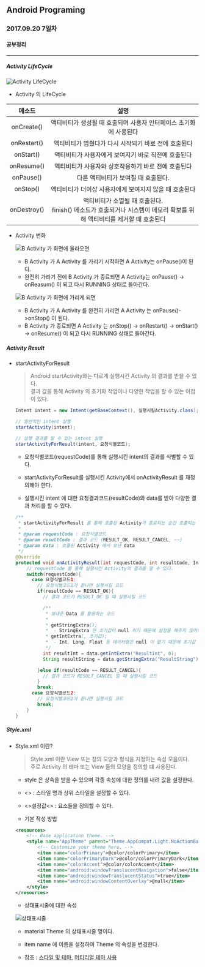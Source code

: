 Android Programing
----------------------------------------------------
### 2017.09.20 7일차

#### 공부정리
____________________________________________________

##### Activity LifeCycle

![Activity LifeCycle]()

- Activity 의 LifeCycle


 메소드 | 설명
 :----: | :----:
 onCreate() | 액티비티가 생성될 때 호출되며 사용자 인터페이스 초기화에 사용된다
 onRestart() | 액티비티가 멈췄다가 다시 시작되기 바로 전에 호출된다
 onStart() | 액티비티가 사용자에게 보여지기 바로 직전에 호출된다
 onResume() | 액티비티가 사용자와 상호작용하기 바로 전에 호출된다
 onPause() | 다른 액티비티가 보여질 때 호출된다.
 onStop() | 액티비티가 더이상 사용자에게 보여지지 않을 때 호출된다
 onDestroy() | 액티비티가 소멸될 때 호출된다.<br> finish() 메소드가 호출되거나 시스템이 메모리 확보를 위해 액티비티를 제거할 때 호출된다

- Activity 변화

    ![B Activity 가 화면에 올라오면]()

    - B Activity 가 A Activity 를 가리기 시작하면 A Activity는 onPause()이 된다.
    - 완전히 가리기 전에 B Activity 가 종료되면 A Activity는 onPause() -> onReasum() 이 되고 다시 RUNNING 상태로 돌아간다.

    ![B Activity 가 화면에 가리게 되면]()

    - B Activity 가 A Activity 를 완전히 가리면 A Activity 는 onPause()->onStop() 이 된다.
    - B Activity 가 종료되면 A Activity 는 onStop() -> onRestart() -> onStart() -> onResume() 이 되고 다시 RUNNING 상태로 돌아간다.

##### Activity Result

- startActivityForResult

    > Android startActivity와는 다르게 실행시킨 Activity 의 결과를 받을 수 있다.<br>
    > 결과 값을 통해 Activity 의 초기화 작업이나 다양한 작업을 할 수 있는 이점이 있다.

    ```java
    Intent intent = new Intent(getBaseContext(), 실행시킬Activity.class);

    // 일반적인 intent 실행
    startActivity(intent);

    // 실행 결과를 알 수 있는 intent 실행
    startActivityForResult(intent, 요청식별코드);
    ```

    - 요청식별코드(requestCode)를 통해 실행시킨 intent의 결과를 식별할 수 있다.

    - startActivityForResult를 실행시킨 Activity에서 onActivityResult 를 재정의해야 한다.

    - 실행시킨 intent 에 대한 요청결과코드(resultCode)와 data를 받아 다양한 결과 처리를 할 수 있다.

    ```java
    /**
     * startActivityForResult 를 통해 호출된 Activity가 종료되는 순간 호출되는 함수
     *
     * @param requestCode : 요청식별코드
     * @param resultCode : 결과 코드 (RESULT_OK, RESULT_CANCEL, ~~)
     * @param data : 호출된 Activity 에서 보낸 data
     */
    @Override
    protected void onActivityResult(int requestCode, int resultCode, Intent data) {
        // requestCode 를 통해 실행시킨 Activity의 결과를 알 수 있다.
        switch(requestCode){
          case 요청식별코드1:
            // 요청식별코드1가 끝나면 실행시킬 코드
            if(resultCode == RESULT_OK){
              // 결과 코드가 RESULT_OK 일 떄 실행시킬 코드

              /**
               * 보내준 Data 를 활용하는 코드
               *
               * getStringExtra();
               *  - StringExtra 만 초기값이 null 이기 때문에 설정을 해주지 않아도 되지만
               * getIntExtra(, 초기값);
               *  - Int, Long, Float 등 데이터형은 null 이 없기 때문에 초기값 설정을 해줘야 한다.
               */
              int resultInt = data.getIntExtra("ResultInt", 0);
              String resultString = data.getStringExtra("ResultString");

            }else if(resultCode == RESULT_CANCEL){
              // 결과 코드가 RESULT_CANCEL 일 때 실행시킬 코드
            }
            break;
          case 요청식별코드2:
            // 요청식별코드2가 끝나면 실행시킬 코드
            break;
        }
    }
    ```

##### Style.xml

- Style.xml 이란?

  > Style.xml 이란 View 또는 창의 모양과 형식을 지정하는 속성 모음이다. <br>
  > 주로 Activity 의 테마 또는 View 들의 모양을 정의할 떄 사용된다.

  - style 은 상속을 받을 수 있으며 각종 속성에 대한 정의를 내려 값을 설정한다.
  - <<style name="스타일 이름" parent="상속받을 상위 스타일">><</style>> : 스타일 명과 상위 스타일을 설정할 수 있다.
  - <<item name="style을 고유하게 식별하는 name 사용">>설정값<</item>> : 요소들을 정의할 수 있다.

  - 기본 작성 방법

  ```xml
  <resources>
      <!-- Base application theme. -->
      <style name="AppTheme" parent="Theme.AppCompat.Light.NoActionBar">
          <!-- Customize your theme here. -->
          <item name="colorPrimary">@color/colorPrimary</item>
          <item name="colorPrimaryDark">@color/colorPrimaryDark</item>
          <item name="colorAccent">@color/colorAccent</item>
          <item name="android:windowTranslucentNavigation">false</item>
          <item name="android:windowTranslucentStatus">true</item>
          <item name="android:windowContentOverlay">@null</item>
      </style>
  </resources>
  ```

  - 상태표시줄에 대한 속성

  ![상태표시줄]()

  - material Theme 의 상태표시줄 명이다.
  - item name 에 이름을 설정하여 Theme 의 속성을 변경한다.

  - 참조 : [스타일 및 테마](https://developer.android.com/guide/topics/ui/themes.html), [머티리얼 테마 사용](https://developer.android.com/training/material/theme.html)
